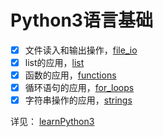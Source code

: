 # Python3语言基础

- [x] 文件读入和输出操作，[file_io](../../learnPython3/file_io.ipynb)
- [x] list的应用，[list](../../learnPython3/list.ipynb)
- [x] 函数的应用，[functions](../../learnPython3/functions.ipynb)
- [x] 循环语句的应用，[for_loops](../../learnPython3/for_loops.ipynb)
- [x] 字符串操作的应用，[strings](../../learnPython3/strings.ipynb)

详见： [learnPython3](../../learnPython3)
